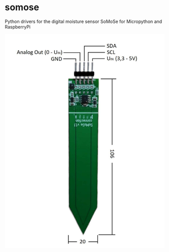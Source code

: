 # somose
Python drivers for the digital moisture sensor SoMoSe for Micropython and RaspberryPi

![Sensor image](https://github.com/Inqbus/somose/blob/main/images/sensor.jpg)
